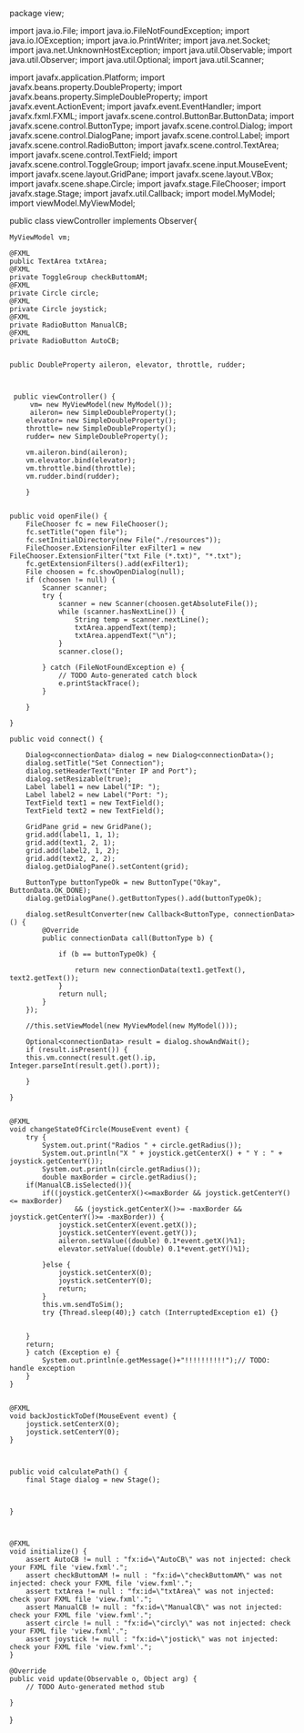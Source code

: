 package view;


import java.io.File;
import java.io.FileNotFoundException;
import java.io.IOException;
import java.io.PrintWriter;
import java.net.Socket;
import java.net.UnknownHostException;
import java.util.Observable;
import java.util.Observer;
import java.util.Optional;
import java.util.Scanner;

import javafx.application.Platform;
import javafx.beans.property.DoubleProperty;
import javafx.beans.property.SimpleDoubleProperty;
import javafx.event.ActionEvent;
import javafx.event.EventHandler;
import javafx.fxml.FXML;
import javafx.scene.control.ButtonBar.ButtonData;
import javafx.scene.control.ButtonType;
import javafx.scene.control.Dialog;
import javafx.scene.control.DialogPane;
import javafx.scene.control.Label;
import javafx.scene.control.RadioButton;
import javafx.scene.control.TextArea;
import javafx.scene.control.TextField;
import javafx.scene.control.ToggleGroup;
import javafx.scene.input.MouseEvent;
import javafx.scene.layout.GridPane;
import javafx.scene.layout.VBox;
import javafx.scene.shape.Circle;
import javafx.stage.FileChooser;
import javafx.stage.Stage;
import javafx.util.Callback;
import model.MyModel;
import viewModel.MyViewModel;


public class viewController implements Observer{

	MyViewModel vm;
	
	@FXML 
	public TextArea txtArea;
	@FXML
	private ToggleGroup checkButtomAM;
	@FXML
	private Circle circle;
	@FXML
	private Circle joystick;
	@FXML
	private RadioButton ManualCB;
	@FXML
	private RadioButton AutoCB;


	public DoubleProperty aileron, elevator, throttle, rudder;
	
	
	 
	 public viewController() {
		 vm= new MyViewModel(new MyModel());
		 aileron= new SimpleDoubleProperty();
		elevator= new SimpleDoubleProperty();
		throttle= new SimpleDoubleProperty();
		rudder= new SimpleDoubleProperty();
		
		vm.aileron.bind(aileron);
		vm.elevator.bind(elevator);
		vm.throttle.bind(throttle);
		vm.rudder.bind(rudder);
			
		}

	
	public void openFile() {
		FileChooser fc = new FileChooser();
		fc.setTitle("open file");
		fc.setInitialDirectory(new File("./resources"));
		FileChooser.ExtensionFilter exFilter1 = new FileChooser.ExtensionFilter("txt File (*.txt)", "*.txt");
		fc.getExtensionFilters().add(exFilter1);
		File choosen = fc.showOpenDialog(null);
		if (choosen != null) {
			Scanner scanner;
			try {
				scanner = new Scanner(choosen.getAbsoluteFile());
				while (scanner.hasNextLine()) {
					String temp = scanner.nextLine();
					txtArea.appendText(temp);
					txtArea.appendText("\n");
				}
				scanner.close();

			} catch (FileNotFoundException e) {
				// TODO Auto-generated catch block
				e.printStackTrace();
			}

		}

	}

	public void connect() {

		Dialog<connectionData> dialog = new Dialog<connectionData>();
		dialog.setTitle("Set Connection");
		dialog.setHeaderText("Enter IP and Port");
		dialog.setResizable(true);
		Label label1 = new Label("IP: ");
		Label label2 = new Label("Port: ");
		TextField text1 = new TextField();
		TextField text2 = new TextField();
		
		GridPane grid = new GridPane();
		grid.add(label1, 1, 1);
		grid.add(text1, 2, 1);
		grid.add(label2, 1, 2);
		grid.add(text2, 2, 2);
		dialog.getDialogPane().setContent(grid);
		
		ButtonType buttonTypeOk = new ButtonType("Okay", ButtonData.OK_DONE);
		dialog.getDialogPane().getButtonTypes().add(buttonTypeOk);
		
		dialog.setResultConverter(new Callback<ButtonType, connectionData>() {
		    @Override
		    public connectionData call(ButtonType b) {
		 
		        if (b == buttonTypeOk) {
		 
		            return new connectionData(text1.getText(), text2.getText());
		        }
		        return null;
		    }
		});
		
		//this.setViewModel(new MyViewModel(new MyModel()));
		
		Optional<connectionData> result = dialog.showAndWait();
		if (result.isPresent()) {
		this.vm.connect(result.get().ip, Integer.parseInt(result.get().port));
		
		}
	
	}


	@FXML
	void changeStateOfCircle(MouseEvent event) {
		try {
			System.out.print("Radios " + circle.getRadius());
			System.out.println("X " + joystick.getCenterX() + " Y : " + joystick.getCenterY());
			System.out.println(circle.getRadius());
			double maxBorder = circle.getRadius();
		if(ManualCB.isSelected()){
			if((joystick.getCenterX()<=maxBorder && joystick.getCenterY()<= maxBorder)
					&& (joystick.getCenterX()>= -maxBorder && joystick.getCenterY()>= -maxBorder)) {
				joystick.setCenterX(event.getX());
				joystick.setCenterY(event.getY());
				aileron.setValue((double) 0.1*event.getX()%1);
				elevator.setValue((double) 0.1*event.getY()%1);
				
			}else {
				joystick.setCenterX(0);
				joystick.setCenterY(0);
				return;
			}
			this.vm.sendToSim();
			try {Thread.sleep(40);} catch (InterruptedException e1) {}
			
			
		}
		return;
		} catch (Exception e) {
			System.out.println(e.getMessage()+"!!!!!!!!!!");// TODO: handle exception
		}
	}


	@FXML
	void backJostickToDef(MouseEvent event) {
		joystick.setCenterX(0);
		joystick.setCenterY(0);
	}
	
	
	
	public void calculatePath() {
		final Stage dialog = new Stage();
		
		
		
	}
	
	

	@FXML
	void initialize() {
		assert AutoCB != null : "fx:id=\"AutoCB\" was not injected: check your FXML file 'view.fxml'.";
		assert checkButtomAM != null : "fx:id=\"checkButtomAM\" was not injected: check your FXML file 'view.fxml'.";
		assert txtArea != null : "fx:id=\"txtArea\" was not injected: check your FXML file 'view.fxml'.";
		assert ManualCB != null : "fx:id=\"ManualCB\" was not injected: check your FXML file 'view.fxml'.";
		assert circle != null : "fx:id=\"circly\" was not injected: check your FXML file 'view.fxml'.";
		assert joystick != null : "fx:id=\"jostick\" was not injected: check your FXML file 'view.fxml'.";
	}

	@Override
	public void update(Observable o, Object arg) {
		// TODO Auto-generated method stub
		
	}

}
